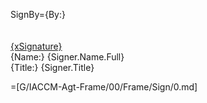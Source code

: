 SignBy={By:}<br><br><br><u>{xSignature}</u><br>{Name:} {Signer.Name.Full}<br/>{Title:} {Signer.Title}

=[G/IACCM-Agt-Frame/00/Frame/Sign/0.md]
